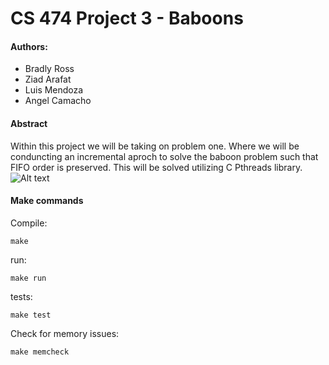 # CS 474 Project 3 - Baboons
#### Authors: 
- Bradly Ross
- Ziad Arafat
- Luis Mendoza
- Angel Camacho
 
#### Abstract

Within this project we will be taking on problem one. Where we will be conduncting an incremental aproch to solve the baboon problem such that FIFO order is preserved. This will be solved utilizing C Pthreads library.
![Alt text](https://upload.wikimedia.org/wikipedia/commons/thumb/3/3f/Babouin.svg/512px-Babouin.svg.png)

#### Make commands
Compile:
```
make
```

run:
```
make run
```

tests:
```
make test
```

Check for memory issues:
```
make memcheck
```